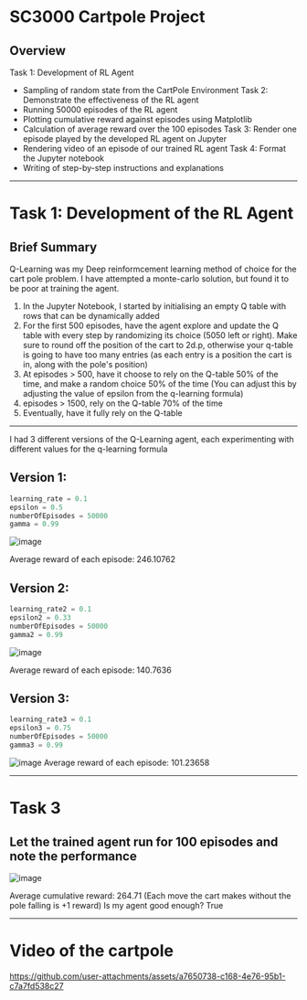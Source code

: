 # SC3000 Cartpole Project
## Overview
Task 1: Development of RL Agent
- Sampling of random state from the CartPole Environment 
Task 2: Demonstrate the effectiveness of the RL agent
- Running 50000 episodes of the RL agent 
- Plotting cumulative reward against episodes using Matplotlib 
- Calculation of average reward over the 100 episodes 
Task 3: Render one episode played by the developed RL agent on Jupyter
- Rendering video of an episode of our trained RL agent
Task 4: Format the Jupyter notebook
- Writing of step-by-step instructions and explanations

---

# Task 1: Development of the RL Agent

## Brief Summary 

Q-Learning was my Deep reinformcement learning method of choice for the cart pole problem. I have attempted a monte-carlo solution, but found it to be poor at training the agent.

1. In the Jupyter Notebook, I started by initialising an empty Q table with rows that can be dynamically added
2. For the first 500 episodes, have the agent explore and update the Q table with every step by randomizing its choice (5050 left or right). Make sure to round off the position of the cart to 2d.p, otherwise your q-table is going to have too many entries (as each entry is a position the cart is in, along with the pole's position)
3. At episodes > 500, have it choose to rely on the Q-table 50% of the time, and make a random choice 50% of the time (You can adjust this by adjusting the value of epsilon from the q-learning formula)
4. episodes > 1500, rely on the Q-table 70% of the time
5. Eventually, have it fully rely on the Q-table

---

I had 3 different versions of the Q-Learning agent, each experimenting with different values for the q-learning formula

## Version 1: 

```python
learning_rate = 0.1
epsilon = 0.5
numberOfEpisodes = 50000
gamma = 0.99
```

![image](https://github.com/user-attachments/assets/367151bf-97b4-47a5-9bc6-1708adfc95d7)

Average reward of each episode:  246.10762

## Version 2:

```python
learning_rate2 = 0.1
epsilon2 = 0.33
numberOfEpisodes = 50000
gamma2 = 0.99
```

![image](https://github.com/user-attachments/assets/8202682e-4b80-4d08-b00e-280d8ec05986)

Average reward of each episode:  140.7636

## Version 3:

```python
learning_rate3 = 0.1
epsilon3 = 0.75
numberOfEpisodes = 50000
gamma3 = 0.99
```

![image](https://github.com/user-attachments/assets/3545cd7a-70ec-4837-b2f3-07e9ead39ce0)
Average reward of each episode:  101.23658

---

# Task 3

## Let the trained agent run for 100 episodes and note the performance

![image](https://github.com/user-attachments/assets/8ef4fc80-7bf0-4f35-8046-0c815558b444)

Average cumulative reward: 264.71 (Each move the cart makes without the pole falling is +1 reward)
Is my agent good enough? True


---
# Video of the cartpole



https://github.com/user-attachments/assets/a7650738-c168-4e76-95b1-c7a7fd538c27






